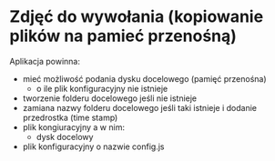 Zdjęć do wywołania (kopiowanie plików na pamieć przenośną)
==  
Aplikacja powinna:

- mieć możliwość podania dysku docelowego (pamięć przenośna)
    - o ile plik konfiguracyjny nie istnieje
- tworzenie folderu docelowego jeśli nie istnieje
- zamiana nazwy folderu docelowego jeśli taki istnieje i dodanie przedrostka (time stamp)
- plik kongiuracyjny a w nim:
    - dysk docelowy
- plik konfiguracyjny o nazwie config.js
